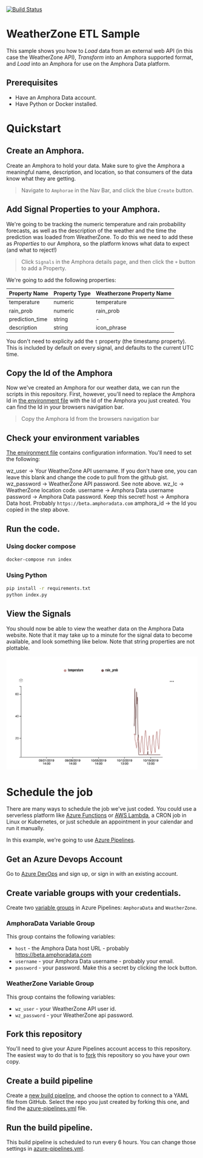 [![Build Status](https://dev.azure.com/amphoradata/Public/_apis/build/status/WeatherZone_ETL?branchName=master)](https://dev.azure.com/amphoradata/Public/_build/latest?definitionId=6&branchName=master)

# WeatherZone ETL Sample

This sample shows you how to *Load* data from an external web API (in this case the WeatherZone API), *Transform* into an Amphora supported format, and *Load* into an Amphora for use on the Amphora Data platform.

## Prerequisites

* Have an Amphora Data account.
* Have Python or Docker installed.

# Quickstart

## Create an Amphora.

Create an Amphora to hold your data. Make sure to give the Amphora a meaningful name, description, and location, so that consumers of the data know what they are getting.

> Navigate to `Amphorae` in the Nav Bar, and click the blue `Create` button.

## Add Signal Properties to your Amphora.

We're going to be tracking the numeric temperature and rain probability forecasts, as well as the description of the weather and the time the prediction was loaded from WeatherZone. To do this we need to add these as *Properties* to our Amphora, so the platform knows what data to expect (and what to reject!)

> Click `Signals` in the Amphora details page, and then click the `+` button to add a Property.

We're going to add the following properties:

| Property Name   | Property Type | Weatherzone Property Name |
|-----------------|---------------|---------------------------|
| temperature     | numeric       | temperature               |
| rain_prob       | numeric       | rain_prob                 |
| prediction_time | string        | -                         |
| description     | string        | icon_phrase               |

You don't need to explicity add the `t` property (the timestamp property). This is included by default on every signal, and defaults to the current UTC time. 

## Copy the Id of the Amphora

Now we've created an Amphora for our weather data, we can run the scripts in this repository. First, however, you'll need to replace the Amphora Id in [the environment file](.env) with the Id of the Amphora you just created. You can find the Id in your browsers navigation bar.

> Copy the Amphora Id from the browsers navigation bar

## Check your environment variables

[The environment file](.env) contains configuration information. You'll need to set the following:

wz_user -> Your WeatherZone API username. If you don't have one, you can leave this blank and change the code to pull from the github gist.
wz_password -> WeatherZone API password. See note above.
wz_lc -> WeatherZone location code.
username -> Amphora Data username
password -> Amphora Data password. Keep this secret!
host -> Amphora Data host. Probably `https://beta.amphoradata.com`
amphora_id -> the Id you copied in the step above.

## Run the code.

### Using docker compose

```sh
docker-compose run index
```

### Using Python

```sh
pip install -r requirements.txt
python index.py
```

## View the Signals

You should now be able to view the weather data on the Amphora Data website. Note that it may take up to a minute for the signal data to become available, and look something like below. Note that string properties are not plottable.

![Plot of temperature and rain_prob values](images/chart_screenshot.png)

# Schedule the job

There are many ways to schedule the job we've just coded. You could use a serverless platform like [Azure Functions](https://azure.microsoft.com/en-in/services/functions/) or [AWS Lambda](https://aws.amazon.com/lambda/), a CRON job in Linux or Kubernetes, or just schedule an appointment in your calendar and run it manually.

In this example, we're going to use [Azure Pipelines](https://azure.microsoft.com/en-au/services/devops/pipelines/).

## Get an Azure Devops Account

Go to [Azure DevOps](https://dev.azure.com) and sign up, or sign in with an existing account.

## Create variable groups with your credentials.

Create two [variable groups](https://docs.microsoft.com/en-us/azure/devops/pipelines/library/variable-groups?view=azure-devops&tabs=yaml) in Azure Pipelines: `AmphoraData` and `WeatherZone`. 

### AmphoraData Variable Group

This group contains the following variables:

* `host` - the Amphora Data host URL - probably https://beta.amphoradata.com
* `username` - your Amphora Data username - probably your email.
* `password` - your password. Make this a secret by clicking the lock button.

### WeatherZone Variable Group

This group contains the following variables:

* `wz_user` - your WeatherZone API user id.
* `wz_password` - your WeatherZone api password.


## Fork this repository

You'll need to give your Azure Pipelines account access to this repository. The easiest way to do that is to [fork](https://help.github.com/en/articles/fork-a-repo) this repository so you have your own copy.


## Create a build pipeline

Create a [new build pipeline](https://docs.microsoft.com/en-us/azure/devops/pipelines/create-first-pipeline), and choose the option to connect to a YAML file from GitHub. Select the repo you just created by forking this one, and find the [azure-pipelines.yml](azure-pipelines.yml) file.

## Run the build pipeline.

This build pipeline is scheduled to run every 6 hours. You can change those settings in [azure-pipelines.yml](azure-pipelines.yml).


